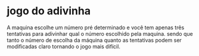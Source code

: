 # jogo do adivinha
 A maquina escolhe um número pré determinado e você tem apenas três tentativas para adivinhar qual o número escolhido pela maquina.
sendo que tanto o número de escolha da máquina quanto as tentativas podem ser modificadas claro tornando o jogo mais difícil.